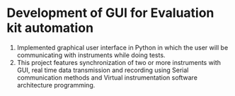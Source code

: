 # Development of GUI for Evaluation kit automation
1. Implemented graphical user interface in Python in which the user will be communicating with instruments while doing tests.
2. This project features synchronization of two or more instruments with GUI, real time data transmission and recording using Serial communication methods and Virtual instrumentation software architecture programming.
